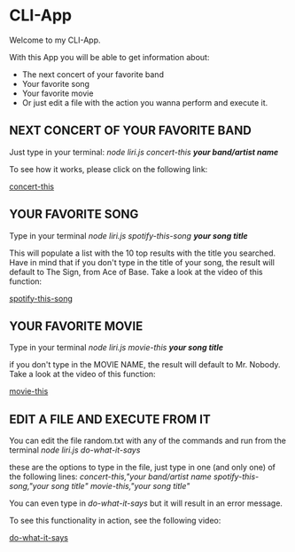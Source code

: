 # CLI-App

Welcome to my CLI-App.

With this App you will be able to get information about:
* The next concert of your favorite band
* Your favorite song
* Your favorite movie
* Or just edit a file with the action you wanna perform and execute it.

## NEXT CONCERT OF YOUR FAVORITE BAND
Just type in your terminal:
_node liri.js concert-this **your band/artist name**_

To see how it works, please click on the following link:

[concert-this](https://drive.google.com/file/d/1nE7pux-KG90qMWVTe--fFBFhHuGO9i_K/view?usp=sharing)

## YOUR FAVORITE SONG
Type in your terminal
_node liri.js spotify-this-song **your song title**_

This will populate a list with the 10 top results with the title you searched. Have in mind that if you don't type in the title of your song, the result will default to The Sign, from Ace of Base. Take a look at the video of this function:

[spotify-this-song](https://drive.google.com/file/d/1zgpboaaPx24Frdfsl678JRJnUPohh8BY/view?usp=sharing)

## YOUR FAVORITE MOVIE
Type in your terminal
_node liri.js movie-this **your song title**_

if you don't type in the MOVIE NAME, the result will default to Mr. Nobody. Take a look at the video of this function:

[movie-this](https://drive.google.com/file/d/1-jySYsWr4MNhmC-h4_GNfXBID7Repct7/view?usp=sharing)

## EDIT A FILE AND EXECUTE FROM IT
You can edit the file random.txt with any of the commands and run from the terminal
_node liri.js do-what-it-says_

these are the options to type in the file, just type in one (and only one) of the following lines:
_concert-this,"your band/artist name_
_spotify-this-song,"your song title"_
_movie-this,"your song title"_

You can even type in _do-what-it-says_ but it will result in an error message.

To see this functionality in action, see the following video:

[do-what-it-says](https://drive.google.com/file/d/1fEqJJ8647ytjVGKtsTj8V2fmaUgBpnjW/view?usp=sharing)

